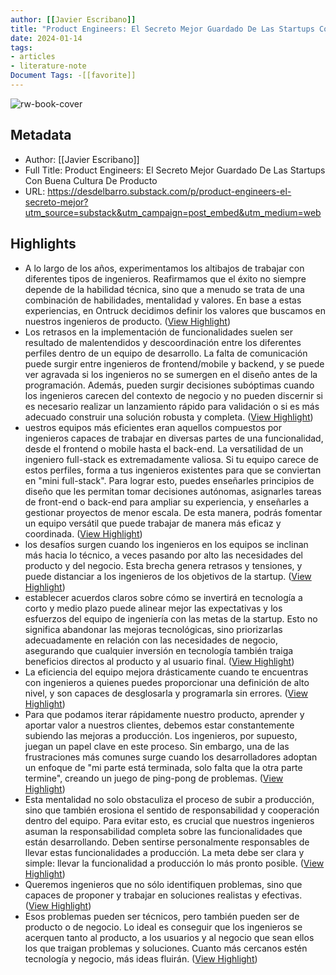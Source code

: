 ```yaml
---
author: [[Javier Escribano]]
title: "Product Engineers: El Secreto Mejor Guardado De Las Startups Con Buena Cultura De Producto"
date: 2024-01-14
tags: 
- articles
- literature-note
Document Tags: -[[favorite]]
---
```

![rw-book-cover](https://substackcdn.com/image/fetch/w_1200,h_600,c_fill,f_jpg,q_auto:good,fl_progressive:steep,g_auto/https%3A%2F%2Fsubstack-post-media.s3.amazonaws.com%2Fpublic%2Fimages%2F22c74f0c-72a0-499a-8367-6575492e25c2_480x362.gif)

## Metadata
- Author: [[Javier Escribano]]
- Full Title: Product Engineers: El Secreto Mejor Guardado De Las Startups Con Buena Cultura De Producto
- URL: https://desdelbarro.substack.com/p/product-engineers-el-secreto-mejor?utm_source=substack&utm_campaign=post_embed&utm_medium=web

## Highlights
- A lo largo de los años, experimentamos los altibajos de trabajar con diferentes tipos de ingenieros. Reafirmamos que el éxito no siempre depende de la habilidad técnica, sino que a menudo se trata de una combinación de habilidades, mentalidad y valores. En base a estas experiencias, en Ontruck decidimos definir los valores que buscamos en nuestros ingenieros de producto. ([View Highlight](https://read.readwise.io/read/01hm4q26vwzzhpd4sqt85yazkd))
- Los retrasos en la implementación de funcionalidades suelen ser resultado de malentendidos y descoordinación entre los diferentes perfiles dentro de un equipo de desarrollo. La falta de comunicación puede surgir entre ingenieros de frontend/mobile y backend, y se puede ver agravada si los ingenieros no se sumergen en el diseño antes de la programación. Además, pueden surgir decisiones subóptimas cuando los ingenieros carecen del contexto de negocio y no pueden discernir si es necesario realizar un lanzamiento rápido para validación o si es más adecuado construir una solución robusta y completa. ([View Highlight](https://read.readwise.io/read/01hm4q2pntdmpfbdv75zk5cb7v))
- uestros equipos más eficientes eran aquellos compuestos por ingenieros capaces de trabajar en diversas partes de una funcionalidad, desde el frontend o mobile hasta el back-end. La versatilidad de un ingeniero full-stack es extremadamente valiosa. Si tu equipo carece de estos perfiles, forma a tus ingenieros existentes para que se conviertan en "mini full-stack". Para lograr esto, puedes enseñarles principios de diseño que les permitan tomar decisiones autónomas, asignarles tareas de front-end o back-end para ampliar su experiencia, y enseñarles a gestionar proyectos de menor escala. De esta manera, podrás fomentar un equipo versátil que puede trabajar de manera más eficaz y coordinada.
  [](https://images.unsplash.com/photo-1633356122544-f134324a6cee?crop=entropy&cs=tinysrgb&fit=max&fm=jpg&ixid=M3wzMDAzMzh8MHwxfHNlYXJjaHwxfHxmdWxsLXN0YWNrfGVufDB8fHx8MTY4OTIwNDU2MXww&ixlib=rb-4.0.3&q=80&w=1080) ([View Highlight](https://read.readwise.io/read/01hm4q3e8z8shqe738gg9mqfn5))
- los desafíos surgen cuando los ingenieros en los equipos se inclinan más hacia lo técnico, a veces pasando por alto las necesidades del producto y del negocio. Esta brecha genera retrasos y tensiones, y puede distanciar a los ingenieros de los objetivos de la startup. ([View Highlight](https://read.readwise.io/read/01hm4q4f277sb6bsgx5vd5pg8w))
- establecer acuerdos claros sobre cómo se invertirá en tecnología a corto y medio plazo puede alinear mejor las expectativas y los esfuerzos del equipo de ingeniería con las metas de la startup. Esto no significa abandonar las mejoras tecnológicas, sino priorizarlas adecuadamente en relación con las necesidades de negocio, asegurando que cualquier inversión en tecnología también traiga beneficios directos al producto y al usuario final. ([View Highlight](https://read.readwise.io/read/01hm4q5jwk0qgx2n6ky5t86cyn))
- La eficiencia del equipo mejora drásticamente cuando te encuentras con ingenieros a quienes puedes proporcionar una definición de alto nivel, y son capaces de desglosarla y programarla sin errores. ([View Highlight](https://read.readwise.io/read/01hm4q64q7qnj6k7nmm1be2pv3))
- Para que podamos iterar rápidamente nuestro producto, aprender y aportar valor a nuestros clientes, debemos estar constantemente subiendo las mejoras a producción. Los ingenieros, por supuesto, juegan un papel clave en este proceso. Sin embargo, una de las frustraciones más comunes surge cuando los desarrolladores adoptan un enfoque de "mi parte está terminada, solo falta que la otra parte termine", creando un juego de ping-pong de problemas. ([View Highlight](https://read.readwise.io/read/01hm4q6qt9recpacxx4vwv9xpb))
- Esta mentalidad no solo obstaculiza el proceso de subir a producción, sino que también erosiona el sentido de responsabilidad y cooperación dentro del equipo. Para evitar esto, es crucial que nuestros ingenieros asuman la responsabilidad completa sobre las funcionalidades que están desarrollando. Deben sentirse personalmente responsables de llevar estas funcionalidades a producción. La meta debe ser clara y simple: llevar la funcionalidad a producción lo más pronto posible. ([View Highlight](https://read.readwise.io/read/01hm4q74srceg560jfc58qrsb5))
- Queremos ingenieros que no sólo identifiquen problemas, sino que capaces de proponer y trabajar en soluciones realistas y efectivas. ([View Highlight](https://read.readwise.io/read/01hm4q82pgbsmdex3yx4827vnr))
- Esos problemas pueden ser técnicos, pero también pueden ser de producto o de negocio. Lo ideal es conseguir que los ingenieros se acerquen tanto al producto, a los usuarios y al negocio que sean ellos los que traigan problemas y soluciones. Cuanto más cercanos estén tecnología y negocio, más ideas fluirán. ([View Highlight](https://read.readwise.io/read/01hm4q8hvnddx3ynxev46hrxgz))
